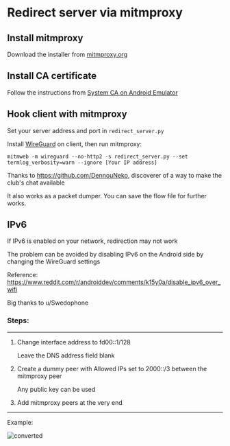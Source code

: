 # Redirect server via mitmproxy

## Install mitmproxy

Download the installer from [mitmproxy.org](https://mitmproxy.org/)

## Install CA certificate

Follow the instructions from [System CA on Android Emulator](https://docs.mitmproxy.org/stable/howto-install-system-trusted-ca-android/)

## Hook client with mitmproxy

Set your server address and port in `redirect_server.py`

Install [WireGuard](https://wireguard.com/install/#android-play-store-f-droid) on client, then run mitmproxy:

```
mitmweb -m wireguard --no-http2 -s redirect_server.py --set termlog_verbosity=warn --ignore [Your IP address]
```

Thanks to https://github.com/DennouNeko, discoverer of a way to make the club's chat available

It also works as a packet dumper. You can save the flow file for further works.

## IPv6

If IPv6 is enabled on your network, redirection may not work

The problem can be avoided by disabling IPv6 on the Android side by changing the WireGuard settings

Reference: https://www.reddit.com/r/androiddev/comments/k15y0a/disable_ipv6_over_wifi

Big thanks to u/Swedophone

### Steps:

---

1. Change interface address to fd00::1/128

   Leave the DNS address field blank

3. Create a dummy peer with Allowed IPs set to 2000::/3 between the mitmproxy peer

   Any public key can be used

4. Add mitmproxy peers at the very end

---

Example:

![converted](https://github.com/user-attachments/assets/0098c150-b148-4986-997a-5d3d8ea7d326)
